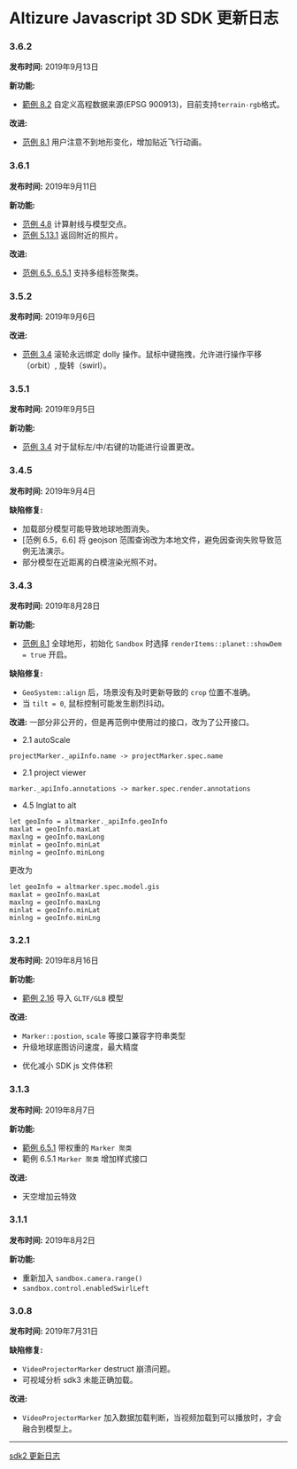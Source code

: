 # Altizure Javascript 3D SDK 更新日志

### 3.6.2
__发布时间:__
2019年9月13日

__新功能:__
+ [範例 8.2](https://altizure.github.io/sdk.examples/8-2-custom-terrain/) 自定义高程数据来源(EPSG 900913)，目前支持`terrain-rgb`格式。

__改进:__
+ [范例 8.1](https://altizure.github.io/sdk.examples/8-1-terrain/) 用户注意不到地形变化，增加贴近飞行动画。

### 3.6.1
__发布时间:__
2019年9月11日

__新功能:__
+ [范例 4.8](https://altizure.github.io/sdk.examples/4-8-pick-bypose/) 计算射线与模型交点。
+ [范例 5.13.1](https://altizure.github.io/sdk.examples/5-13-1-photo-search/) 返回附近的照片。

__改进:__
+ [范例 6.5, 6.5.1](https://altizure.github.io/sdk.examples/6-5-marker-cluster/) 支持多组标签聚类。

### 3.5.2
__发布时间:__
2019年9月6日

__改进:__
+ [范例 3.4](https://altizure.github.io/sdk.examples/3-4-control-config/) 滚轮永远绑定 dolly 操作。鼠标中键拖拽，允许进行操作平移（orbit）, 旋转（swirl）。


### 3.5.1
__发布时间:__
2019年9月5日

__新功能:__
+ [范例 3.4](https://altizure.github.io/sdk.examples/3-4-control-config/) 对于鼠标左/中/右键的功能进行设置更改。

### 3.4.5
__发布时间:__
2019年9月4日

__缺陷修复:__
* 加载部分模型可能导致地球地图消失。
* [范例 6.5，6.6] 将 geojson 范围查询改为本地文件，避免因查询失败导致范例无法演示。
* 部分模型在近距离的白模渲染光照不对。

### 3.4.3
__发布时间:__
2019年8月28日

__新功能:__
+ [范例 8.1](https://altizure.github.io/sdk.examples/8-1-terrain/) 全球地形，初始化 `Sandbox` 时选择 `renderItems::planet::showDem = true` 开启。

__缺陷修复:__
* `GeoSystem::align` 后，场景没有及时更新导致的 `crop` 位置不准确。
* 当 `tilt = 0`, 鼠标控制可能发生剧烈抖动。

__改进:__
一部分非公开的，但是再范例中使用过的接口，改为了公开接口。
* 2.1 autoScale
```
projectMarker._apiInfo.name -> projectMarker.spec.name
```

* 2.1 project viewer
```
marker._apiInfo.annotations -> marker.spec.render.annotations
```

* 4.5 lnglat to alt
```
let geoInfo = altmarker._apiInfo.geoInfo
maxlat = geoInfo.maxLat
maxlng = geoInfo.maxLong
minlat = geoInfo.minLat
minlng = geoInfo.minLong
```
更改为
```
let geoInfo = altmarker.spec.model.gis
maxlat = geoInfo.maxLat
maxlng = geoInfo.maxLng
minlat = geoInfo.minLat
minlng = geoInfo.minLng
```


### 3.2.1
__发布时间:__
2019年8月16日

__新功能:__
+ [範例 2.16](https://altizure.github.io/sdk.examples/2-16-add-gltf/) 导入 `GLTF/GLB` 模型

__改进:__
+ `Marker::postion`, `scale` 等接口兼容字符串类型
+ 升级地球底图访问速度，最大精度
- 优化减小 SDK js 文件体积

### 3.1.3
__发布时间:__
2019年8月7日

__新功能:__
+ [範例 6.5.1](https://altizure.github.io/sdk.examples/6-5-1-cluster-advanced/index.html) 带权重的 `Marker 聚类`
+ 範例 6.5.1 `Marker 聚类` 增加样式接口

__改进:__
+ 天空增加云特效

### 3.1.1
__发布时间:__
2019年8月2日

__新功能:__
+ 重新加入 `sandbox.camera.range()`
+ `sandbox.control.enabledSwirlLeft`

### 3.0.8
__发布时间:__
2019年7月31日

__缺陷修复:__
* `VideoProjectorMarker` destruct 崩溃问题。
* 可视域分析 sdk3 未能正确加载。

__改进:__
* `VideoProjectorMarker` 加入数据加载判断，当视频加载到可以播放时，才会融合到模型上。

______

[sdk2 更新日志](./changelog-zh-v2.md)
